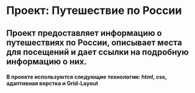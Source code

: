 # Проект: Путешествие по России
## Проект предоставляет информацию о путешествиях по России, описывает места для посещений и дает ссылки на подробную информацию о них.
#### В проекте используются следующие технологии: html, css, адаптивная верстка и Grid-Layout